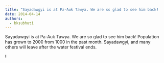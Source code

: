 ```yaml
---
title: "Sayadawgyi is at Pa-Auk Tawya. We are so glad to see him back! Population has grown to 2000 from 1000..."
date: 2014-04-14
authors: 
  - bksubhuti
---
```


Sayadawgyi is at Pa-Auk Tawya. We are so glad to see him back! Population has grown to 2000 from 1000 in the past month. Sayadawgyi, and many others will leave after the water festival ends.﻿

!

